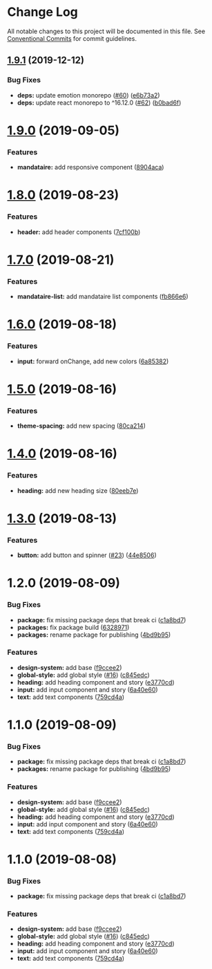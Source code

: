 # Change Log

All notable changes to this project will be documented in this file.
See [Conventional Commits](https://conventionalcommits.org) for commit guidelines.

## [1.9.1](https://github.com/SocialGouv/emjpm-design-system/compare/@socialgouv/emjpm-ui-theme@1.9.0...@socialgouv/emjpm-ui-theme@1.9.1) (2019-12-12)


### Bug Fixes

* **deps:** update emotion monorepo ([#60](https://github.com/SocialGouv/emjpm-design-system/issues/60)) ([e6b73a2](https://github.com/SocialGouv/emjpm-design-system/commit/e6b73a2))
* **deps:** update react monorepo to ^16.12.0 ([#62](https://github.com/SocialGouv/emjpm-design-system/issues/62)) ([b0bad6f](https://github.com/SocialGouv/emjpm-design-system/commit/b0bad6f))





# [1.9.0](https://github.com/SocialGouv/emjpm-design-system/compare/@socialgouv/emjpm-ui-theme@1.8.0...@socialgouv/emjpm-ui-theme@1.9.0) (2019-09-05)


### Features

* **mandataire:** add responsive component ([8904aca](https://github.com/SocialGouv/emjpm-design-system/commit/8904aca))





# [1.8.0](https://github.com/SocialGouv/emjpm-design-system/compare/@socialgouv/emjpm-ui-theme@1.7.0...@socialgouv/emjpm-ui-theme@1.8.0) (2019-08-23)


### Features

* **header:** add header components ([7cf100b](https://github.com/SocialGouv/emjpm-design-system/commit/7cf100b))





# [1.7.0](https://github.com/SocialGouv/emjpm-design-system/compare/@socialgouv/emjpm-ui-theme@1.6.0...@socialgouv/emjpm-ui-theme@1.7.0) (2019-08-21)


### Features

* **mandataire-list:** add mandataire list components ([fb866e6](https://github.com/SocialGouv/emjpm-design-system/commit/fb866e6))





# [1.6.0](https://github.com/SocialGouv/emjpm-design-system/compare/@socialgouv/emjpm-ui-theme@1.5.0...@socialgouv/emjpm-ui-theme@1.6.0) (2019-08-18)


### Features

* **input:** forward onChange, add new colors ([6a85382](https://github.com/SocialGouv/emjpm-design-system/commit/6a85382))





# [1.5.0](https://github.com/SocialGouv/emjpm-design-system/compare/@socialgouv/emjpm-ui-theme@1.4.0...@socialgouv/emjpm-ui-theme@1.5.0) (2019-08-16)


### Features

* **theme-spacing:** add new spacing ([80ca214](https://github.com/SocialGouv/emjpm-design-system/commit/80ca214))





# [1.4.0](https://github.com/SocialGouv/emjpm-design-system/compare/@socialgouv/emjpm-ui-theme@1.3.0...@socialgouv/emjpm-ui-theme@1.4.0) (2019-08-16)


### Features

* **heading:** add new heading size ([80eeb7e](https://github.com/SocialGouv/emjpm-design-system/commit/80eeb7e))





# [1.3.0](https://github.com/SocialGouv/emjpm-design-system/compare/@socialgouv/emjpm-ui-theme@1.2.0...@socialgouv/emjpm-ui-theme@1.3.0) (2019-08-13)


### Features

* **button:** add button and spinner ([#23](https://github.com/SocialGouv/emjpm-design-system/issues/23)) ([44e8506](https://github.com/SocialGouv/emjpm-design-system/commit/44e8506))





# 1.2.0 (2019-08-09)


### Bug Fixes

* **package:** fix missing package deps that break ci ([c1a8bd7](https://github.com/SocialGouv/emjpm-design-system/commit/c1a8bd7))
* **packages:** fix package build ([6328971](https://github.com/SocialGouv/emjpm-design-system/commit/6328971))
* **packages:** rename package for publishing ([4bd9b95](https://github.com/SocialGouv/emjpm-design-system/commit/4bd9b95))


### Features

* **design-system:** add base ([f9ccee2](https://github.com/SocialGouv/emjpm-design-system/commit/f9ccee2))
* **global-style:** add global style ([#16](https://github.com/SocialGouv/emjpm-design-system/issues/16)) ([c845edc](https://github.com/SocialGouv/emjpm-design-system/commit/c845edc))
* **heading:** add heading component and story ([e3770cd](https://github.com/SocialGouv/emjpm-design-system/commit/e3770cd))
* **input:** add input component and story ([6a40e60](https://github.com/SocialGouv/emjpm-design-system/commit/6a40e60))
* **text:** add text components ([759cd4a](https://github.com/SocialGouv/emjpm-design-system/commit/759cd4a))





# 1.1.0 (2019-08-09)


### Bug Fixes

* **package:** fix missing package deps that break ci ([c1a8bd7](https://github.com/SocialGouv/emjpm-design-system/commit/c1a8bd7))
* **packages:** rename package for publishing ([4bd9b95](https://github.com/SocialGouv/emjpm-design-system/commit/4bd9b95))


### Features

* **design-system:** add base ([f9ccee2](https://github.com/SocialGouv/emjpm-design-system/commit/f9ccee2))
* **global-style:** add global style ([#16](https://github.com/SocialGouv/emjpm-design-system/issues/16)) ([c845edc](https://github.com/SocialGouv/emjpm-design-system/commit/c845edc))
* **heading:** add heading component and story ([e3770cd](https://github.com/SocialGouv/emjpm-design-system/commit/e3770cd))
* **input:** add input component and story ([6a40e60](https://github.com/SocialGouv/emjpm-design-system/commit/6a40e60))
* **text:** add text components ([759cd4a](https://github.com/SocialGouv/emjpm-design-system/commit/759cd4a))





# 1.1.0 (2019-08-08)


### Bug Fixes

* **package:** fix missing package deps that break ci ([c1a8bd7](https://github.com/SocialGouv/emjpm-design-system/commit/c1a8bd7))


### Features

* **design-system:** add base ([f9ccee2](https://github.com/SocialGouv/emjpm-design-system/commit/f9ccee2))
* **global-style:** add global style ([#16](https://github.com/SocialGouv/emjpm-design-system/issues/16)) ([c845edc](https://github.com/SocialGouv/emjpm-design-system/commit/c845edc))
* **heading:** add heading component and story ([e3770cd](https://github.com/SocialGouv/emjpm-design-system/commit/e3770cd))
* **input:** add input component and story ([6a40e60](https://github.com/SocialGouv/emjpm-design-system/commit/6a40e60))
* **text:** add text components ([759cd4a](https://github.com/SocialGouv/emjpm-design-system/commit/759cd4a))
